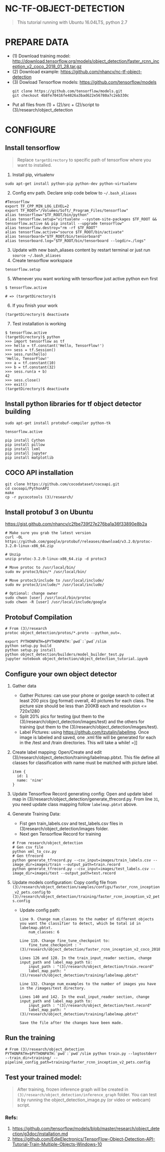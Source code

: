 # NC-TF-OBJECT-DETECTION 
> This tutorial running with Ubuntu 16.04LTS, python 2.7


# PREPARE DATA

  - (1) Download training model: http://download.tensorflow.org/models/object_detection/faster_rcnn_inception_v2_coco_2018_01_28.tar.gz
  - (2) Download example: https://github.com/nhancv/nc-tf-object-detection
  - (3) Dowload Tensorflow models: https://github.com/tensorflow/models
    ```
    git clone https://github.com/tensorflow/models.git
    git checkout 4b8fe70416fe4826a3bad622e56780a7c2eb330c
    ```
 - Put all files from (1) + (2)/src + (2)/script to (3)/research/object_detection

# CONFIGURE
## Install tensorflow
> Replace `targetDirectory` to specific path of tensorflow where you want to installed.
1. Install pip, virtualenv
```
sudo apt-get install python-pip python-dev python-virtualenv
```
2. Config env path. Declare snip code below to `~/.bash_aliases`
```
#Tensorflow
export TF_CPP_MIN_LOG_LEVEL=2 
export TF_ROOT="/Volumes/Soft/_Program_Files/tensorflow"
alias tensorflow="$TF_ROOT/bin/python"
alias tensorflow.setup="virtualenv --system-site-packages $TF_ROOT && tensorflow.active && pip install --upgrade tensorflow"
alias tensorflow.destroy="rm -rf $TF_ROOT"
alias tensorflow.active="source $TF_ROOT/bin/activate"
alias tensorboard="$TF_ROOT/bin/tensorboard"
alias tensorboard.log="$TF_ROOT/bin/tensorboard --logdir=./logs"
```
3. Update with new bash_aliases content by restart terminal or just run `source ~/.bash_aliases`
4. Create tensorflow workspace
```
tensorflow.setup
```
5. Whenever you want working with tensorflow just active python evn first
```
$ tensorflow.active

# => (targetDirectory)$
```
6. If you finish your work
```
(targetDirectory)$ deactivate
```
7. Test installation is working
```
$ tensorflow.active
(targetDirectory)$ python
>>> import tensorflow as tf
>>> hello = tf.constant('Hello, TensorFlow!')
>>> sess = tf.Session()
>>> sess.run(hello)
'Hello, TensorFlow!'
>>> a = tf.constant(10)
>>> b = tf.constant(32)
>>> sess.run(a + b)
42
>>> sess.close()
>>> exit()
(targetDirectory)$ deactivate
```

## Install python libraries for tf object detector building 
```
sudo apt-get install protobuf-compiler python-tk

tensorflow.active

pip install Cython
pip install pillow
pip install lxml
pip install jupyter
pip install matplotlib
```

## COCO API installation
```
git clone https://github.com/cocodataset/cocoapi.git
cd cocoapi/PythonAPI
make
cp -r pycocotools (3)/research/
```

## Install protobuf 3 on Ubuntu
https://gist.github.com/nhancv/c2fbe739f27e276ba1a36f33890e8b2a
```
# Make sure you grab the latest version
curl -OL https://github.com/google/protobuf/releases/download/v3.2.0/protoc-3.2.0-linux-x86_64.zip

# Unzip
unzip protoc-3.2.0-linux-x86_64.zip -d protoc3

# Move protoc to /usr/local/bin/
sudo mv protoc3/bin/* /usr/local/bin/

# Move protoc3/include to /usr/local/include/
sudo mv protoc3/include/* /usr/local/include/

# Optional: change owner
sudo chwon [user] /usr/local/bin/protoc
sudo chwon -R [user] /usr/local/include/google
```

## Protobuf Compilation
```
# From (3)/research
protoc object_detection/protos/*.proto --python_out=.

export PYTHONPATH=$PYTHONPATH:`pwd`:`pwd`/slim
python setup.py build
python setup.py install
python object_detection/builders/model_builder_test.py
jupyter notebook object_detection/object_detection_tutorial.ipynb
```

## Configure your own object detector
  1. Gather data
      - Gather Pictures: can use your phone or goolge search to collect at least 200 pics (jpg format) overall, 40 pictures for each class. The picture size should be less than 200KB each and resolution <= 720x1280
      - Split 20% pics for testing (put them to the (3)/research/object_detection/images/test) and the others for training (put them to the (3)/research/object_detection/images/test).
      - Label Pictures: using https://github.com/tzutalin/labelImg. Once image is labeled and saved, one .xml file will be generated for each in the /test and /train directories. This will take a while! =]]

  2. Create label mapping: Open/Create and edit (3)/research/object_detection/training/labelmap.pbtxt. This file define all classes for classification with name must be matched with picture label.
      ```
      item {
        id: 1
        name: 'nine'
      }
      ```
  3. Update Tensorflow Record generating config: Open and update label map in (3)/research/object_detection/generate_tfrecord.py. From line `31`, you need update class mapping follow `labelmap.pbtxt` above.

  4. Generate Training Data: 
      - Fist gen train_labels.csv and test_labels.csv files in (3)research/object_detection/images folder.
      - Next gen Tensorflow Record for training
      ```
      # From research/object_detection
      # Gen csv file
      python xml_to_csv.py
      # Gen tfrecord
      python generate_tfrecord.py --csv_input=images/train_labels.csv --image_dir=images/train --output_path=train.record
      python generate_tfrecord.py --csv_input=images/test_labels.csv --image_dir=images/test --output_path=test.record
      ```
  
  5. Update models configuration: Copy config file from `(3)/research/object_detection/samples/configs/faster_rcnn_inception_v2_pets.config` to `(3)/research/object_detection/training/faster_rcnn_inception_v2_pets.config`
      - Update config path:
        ```
        Line 9. Change num_classes to the number of different objects you want the classifier to detect, which be total id in labelmap.pbtxt. 
            num_classes: 6

        Line 110. Change fine_tune_checkpoint to:
            fine_tune_checkpoint : "(3)/research/object_detection/faster_rcnn_inception_v2_coco_2018_01_28/model.ckpt"

        Lines 126 and 128. In the train_input_reader section, change input_path and label_map_path to:
            input_path : "(3)/research/object_detection/train.record"
            label_map_path: "(3)/research/object_detection/training/labelmap.pbtxt"

        Line 132. Change num_examples to the number of images you have in the /images/test directory.

        Lines 140 and 142. In the eval_input_reader section, change input_path and label_map_path to:
            input_path : "(3)/research/object_detection/test.record"
            label_map_path: "(3)/research/object_detection/training/labelmap.pbtxt"

        Save the file after the changes have been made. 
        ```

## Run the training

```
# From (3)/research/object_detection
PYTHONPATH=$PYTHONPATH:`pwd`:`pwd`/slim python train.py --logtostderr --train_dir=training/ --pipeline_config_path=training/faster_rcnn_inception_v2_pets.config
```

## Test your trained model:
> After training, frozen inference graph will be created in `(3)/research/object_detection/inference_graph` folder. You can test it by running the object_detection_image.py (or video or webcam) script.



### Refs: 
1. https://github.com/tensorflow/models/blob/master/research/object_detection/g3doc/installation.md
2. https://github.com/EdjeElectronics/TensorFlow-Object-Detection-API-Tutorial-Train-Multiple-Objects-Windows-10
